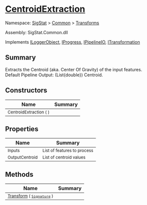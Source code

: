 # [CentroidExtraction](./CentroidExtraction.md)

Namespace: [SigStat]() > [Common](./../README.md) > [Transforms](./README.md)

Assembly: SigStat.Common.dll

Implements [ILoggerObject](./../ILoggerObject.md), [IProgress](./../Helpers/IProgress.md), [IPipelineIO](./../Pipeline/IPipelineIO.md), [ITransformation](./../ITransformation.md)

## Summary
Extracts the Centroid (aka. Center Of Gravity) of the input features.  <br> Default Pipeline Output: (List{double}) Centroid.

## Constructors

| Name | Summary | 
| --- | --- | 
| <sub>CentroidExtraction (  )</sub>| <sub></sub>| <br>


## Properties

| Name | Summary | 
| --- | --- | 
| <sub>Inputs</sub>| <sub>List of features to process</sub>| <br>
| <sub>OutputCentroid</sub>| <sub>List of centroid values</sub>| <br>


## Methods

| Name | Summary | 
| --- | --- | 
| <sub>[Transform](./Methods/CentroidExtraction-100663554.md) ( [`Signature`](./../Signature.md) )</sub>| <sub></sub>| <br>


